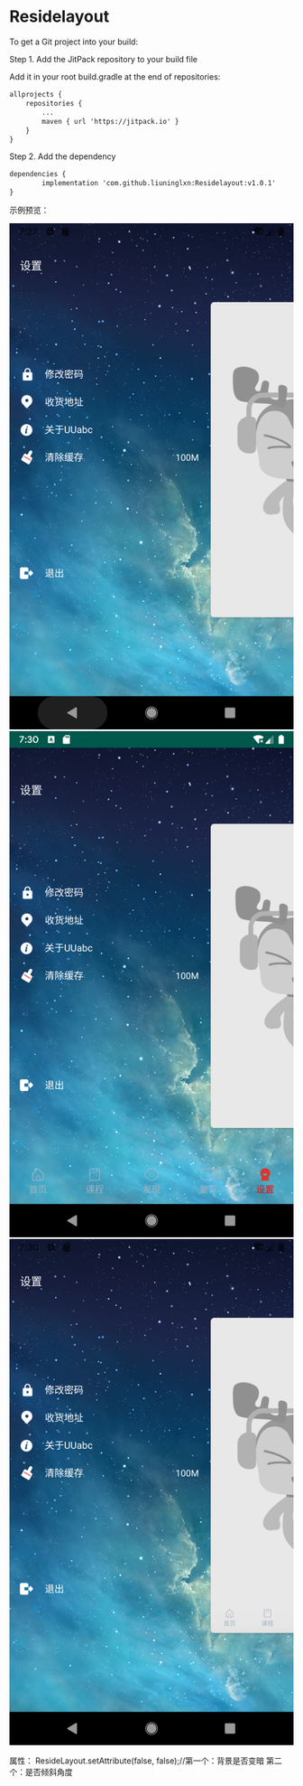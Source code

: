 # Residelayout
To get a Git project into your build:

Step 1. Add the JitPack repository to your build file

Add it in your root build.gradle at the end of repositories:

	allprojects {
		repositories {
			...
			maven { url 'https://jitpack.io' }
		}
	}

Step 2. Add the dependency

	dependencies {
	        implementation 'com.github.liuninglxn:Residelayout:v1.0.1'
	}

示例预览：

![Image text](https://raw.githubusercontent.com/liuninglxn/Residelayout/master/image/Screenshot_1557905253.png)
![Image text](https://raw.githubusercontent.com/liuninglxn/Residelayout/master/image/Screenshot_1557905434.png)
![Image text](https://raw.githubusercontent.com/liuninglxn/Residelayout/master/image/Screenshot_1557905444.png)

属性：
 ResideLayout.setAttribute(false, false);//第一个：背景是否变暗 第二个：是否倾斜角度
